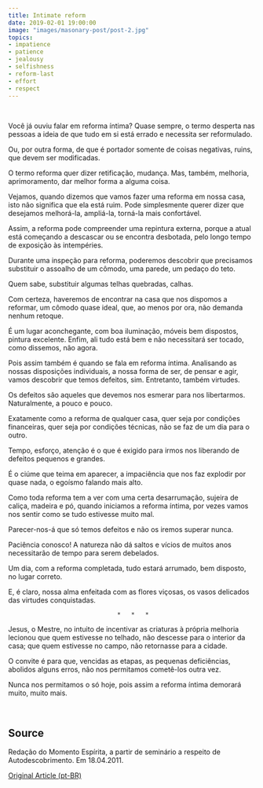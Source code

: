 ```yaml
---
title: Intimate reform
date: 2019-02-01 19:00:00
image: "images/masonary-post/post-2.jpg"
topics: 
- impatience
- patience
- jealousy
- selfishness
- reform-last
- effort
- respect
---
```

 

Você já ouviu falar em reforma íntima? Quase sempre, o termo desperta nas
pessoas a ideia de que tudo em si está errado e necessita ser reformulado.

Ou, por outra forma, de que é portador somente de coisas negativas, ruins, que
devem ser modificadas.

O termo reforma quer dizer retificação, mudança. Mas, também, melhoria,
aprimoramento, dar melhor forma a alguma coisa.

Vejamos, quando dizemos que vamos fazer uma reforma em nossa casa, isto não
significa que ela está ruim. Pode simplesmente querer dizer que desejamos
melhorá-la, ampliá-la, torná-la mais confortável.

Assim, a reforma pode compreender uma repintura externa, porque a atual está
começando a descascar ou se encontra desbotada, pelo longo tempo de exposição
às intempéries.

Durante uma inspeção para reforma, poderemos descobrir que precisamos
substituir o assoalho de um cômodo, uma parede, um pedaço do teto.

Quem sabe, substituir algumas telhas quebradas, calhas.

Com certeza, haveremos de encontrar na casa que nos dispomos a reformar, um
cômodo quase ideal, que, ao menos por ora, não demanda nenhum retoque.

É um lugar aconchegante, com boa iluminação, móveis bem dispostos, pintura
excelente. Enfim, ali tudo está bem e não necessitará ser tocado, como
dissemos, não agora.

Pois assim também é quando se fala em reforma íntima. Analisando as nossas
disposições individuais, a nossa forma de ser, de pensar e agir, vamos
descobrir que temos defeitos, sim. Entretanto, também virtudes.

Os defeitos são aqueles que devemos nos esmerar para nos libertarmos.
Naturalmente, a pouco e pouco.

Exatamente como a reforma de qualquer casa, quer seja por condições
financeiras, quer seja por condições técnicas, não se faz de um dia para o
outro.

Tempo, esforço, atenção é o que é exigido para irmos nos liberando de defeitos
pequenos e grandes.

É o ciúme que teima em aparecer, a impaciência que nos faz explodir por quase
nada, o egoísmo falando mais alto.

Como toda reforma tem a ver com uma certa desarrumação, sujeira de caliça,
madeira e pó, quando iniciamos a reforma íntima, por vezes vamos nos sentir
como se tudo estivesse muito mal.

Parecer-nos-á que só temos defeitos e não os iremos superar nunca.

Paciência conosco! A natureza não dá saltos e vícios de muitos anos
necessitarão de tempo para serem debelados.

Um dia, com a reforma completada, tudo estará arrumado, bem disposto, no lugar
correto.

E, é claro, nossa alma enfeitada com as flores viçosas, os vasos delicados das
virtudes conquistadas.

                                   *   *   *

Jesus, o Mestre, no intuito de incentivar as criaturas à própria melhoria
lecionou que quem estivesse no telhado, não descesse para o interior da casa;
que quem estivesse no campo, não retornasse para a cidade.

O convite é para que, vencidas as etapas, as pequenas deficiências, abolidos
alguns erros, não nos permitamos cometê-los outra vez.

Nunca nos permitamos o só hoje, pois assim a reforma íntima demorará muito,
muito mais.

 

## Source
Redação do Momento Espírita, a partir de seminário a respeito de
Autodescobrimento.
Em 18.04.2011.


[Original Article (pt-BR)](http://www.momento.com.br/pt/ler_texto.php?id=562)
